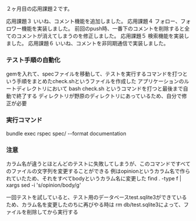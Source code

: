 ２ヶ月目の応用課題２です。

応用課題３ いいね、コメント機能を追加しました。
応用課題４ フォロー、フォロワー機能を実装しました。
前回のpush時、一番下のコメントを削除すると全てのコメントが消えてしまうのを修正しました。
応用課題５ 検索機能を実装しました。
応用課題６ いいね、コメントを非同期通信で実装しました。

### テスト手順の自動化
gemを入れて、specファイルを移動して、テストを実行するコマンドを打つという手順をまとめたcheck.shというファイルを作成した
アプリケーションのルートディレクトリにおいて
bash check.sh
というコマンドを打つと最後まで自動で終了する
ディレクトリが野原のディレクトリにあっているため、自分で修正が必要

### 実行コマンド
bundle exec rspec spec/ --format documentation

### 注意
カラム名が違うとほとんどのテストに失敗してしまうが、このコマンドですべてのファイルの文字列を変更することができる
例はopinionというカラム名で作られていたため、それをすべてbodyというカラム名に変更した
find . -type f | xargs sed -i 's/opinion/body/g'

一回テストを試していると、テスト用のデータベースtest.sqlite3ができているため、カラム名を変更したのちに再びやる時は
rm db/test.sqlite3によって、ファイルを削除してから実行する
